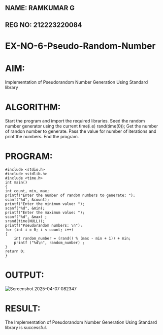 ## NAME: RAMKUMAR G
## REG NO: 212223220084
# EX-NO-6-Pseudo-Random-Number

# AIM: 
Implementation of Pseudorandom Number Generation Using Standard library

# ALGORITHM:
Start the program and import the required libraries.
Seed the random number generator using the current time(i.e) rand(time(0));
Get the number of randon number to generate.
Pass the value for number of iterations and print the numbers.
End the program.

# PROGRAM:
```
#include <stdio.h>
#include <stdlib.h>
#include <time.h>
int main()
{
int count, min, max;
printf("Enter the number of random numbers to generate: ");
scanf("%d", &count);
printf("Enter the minimum value: ");
scanf("%d", &min);
printf("Enter the maximum value: ");
scanf("%d", &max) ;
srand(time(NULL));
printf("Pseudorandom numbers: \n");
for (int i = 0; i < count; i++)
{
    int random_number = (rand() % (max - min + 1)) + min;
    printf ("%d\n", random_number) ;
}
return 0;
}

```

# OUTPUT:
![Screenshot 2025-04-07 082347](https://github.com/user-attachments/assets/27be5741-709f-4080-8f18-e7f2ef9d720d)

# RESULT:
The Implementation of Pseudorandom Number Generation Using Standard library is successful.
